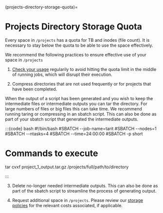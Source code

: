 (projects-directory-storage-quota)=
# Projects Directory Storage Quota

Every space in `/projects` has a quota for TB and inodes (file count). It is necessary to stay below the quota to be able to use the space effectively. 

We recommend the following practices to ensure effective use of your space in `/projects`

1. [Check your usage](homequota.md#how-to-check-your-quotas) regularily to avoid hitting the quota limit in the middle of running jobs, which will disrupt their execution. 

2. Compress directories that are not used frequently or for projects that have been completed.

When the output of a script has been generated and you wish to keep the intermediate files or intermediate outputs you can tar the directory. For large numbers of files or big files this can take time. We recommend running taring or compressing in an sbatch script. This can also be done as part of your sbatch script that generated the intermediate outputs.

:::{code} bash
#!/bin/bash
#SBATCH --job-name=tarit
#SBATCH --nodes=1
#SBATCH --ntasks=4
#SBATCH --time=24:00:00
#SBATCH -p short

# Commands to execute

tar cvxf project_1_output.tar.gz /projects/full/path/to/directory

:::

3. Delete no-longer needed intermediate outputs. This can also be done as part of the sbatch script to streamline the process of generating output.

4. Request additional space in `/projects`. Please review our [storage policies](https://rc.northeastern.edu/research-projects-storage-space-policy/) for the relevant costs associated, if applicable. 
